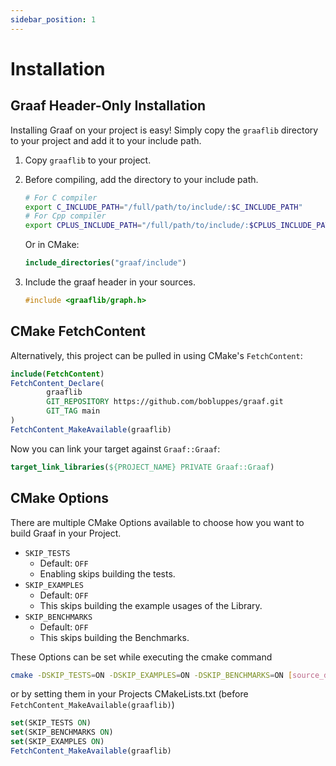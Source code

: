 ```yaml
---
sidebar_position: 1
---
```


# Installation

## Graaf Header-Only Installation

Installing Graaf on your project is easy! Simply copy the `graaflib` directory to your project and add it to your
include path.

1. Copy `graaflib` to your project.
2. Before compiling, add the directory to your include path.

   ```bash
   # For C compiler
   export C_INCLUDE_PATH="/full/path/to/include/:$C_INCLUDE_PATH"
   # For Cpp compiler
   export CPLUS_INCLUDE_PATH="/full/path/to/include/:$CPLUS_INCLUDE_PATH"
   ```

   Or in CMake:

   ```CMake
   include_directories("graaf/include")
   ```

3. Include the graaf header in your sources.
   ```c++
   #include <graaflib/graph.h>

## CMake FetchContent

Alternatively, this project can be pulled in using CMake's `FetchContent`:

```CMake
include(FetchContent)
FetchContent_Declare(
        graaflib
        GIT_REPOSITORY https://github.com/bobluppes/graaf.git
        GIT_TAG main
)
FetchContent_MakeAvailable(graaflib)
```

Now you can link your target against `Graaf::Graaf`:

```CMake
target_link_libraries(${PROJECT_NAME} PRIVATE Graaf::Graaf)
```

## CMake Options

There are multiple CMake Options available to choose how you want to build Graaf in your Project.

- `SKIP_TESTS`
  - Default: `OFF`
  - Enabling skips building the tests.
- `SKIP_EXAMPLES`
  - Default: `OFF`
  - This skips building the example usages of the Library.
- `SKIP_BENCHMARKS`
  - Default: `OFF`
  - This skips building the Benchmarks.

These Options can be set while executing the cmake command
```bash
cmake -DSKIP_TESTS=ON -DSKIP_EXAMPLES=ON -DSKIP_BENCHMARKS=ON [source_directory]
```

or by setting them in your Projects CMakeLists.txt (before `FetchContent_MakeAvailable(graaflib)`)

```cmake
set(SKIP_TESTS ON)
set(SKIP_BENCHMARKS ON)
set(SKIP_EXAMPLES ON)
FetchContent_MakeAvailable(graaflib)
```
